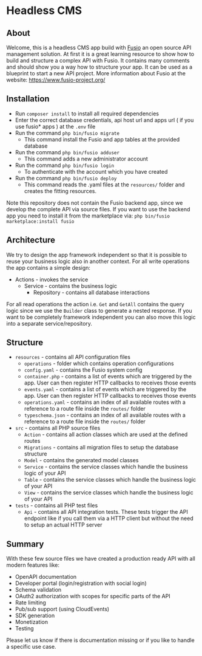 
# Headless CMS

## About

Welcome, this is a headless CMS app build with [Fusio](https://github.com/apioo/fusio) an open source API management
solution. At first it is a great learning resource to show how to build and structure a complex API with Fusio. It
contains many comments and should show you a way how to structure your app. It can be used as a blueprint to start a new
API project. More information about Fusio at the website: https://www.fusio-project.org/

## Installation

* Run `composer install` to install all required dependencies
* Enter the correct database credentials, api host url and apps url ( if you use fusio* apps ) at the `.env` file
* Run the command `php bin/fusio migrate`
  * This command install the Fusio and app tables at the provided database
* Run the command `php bin/fusio adduser`
  * This command adds a new administrator account
* Run the command `php bin/fusio login`
  * To authenticate with the account which you have created
* Run the command `php bin/fusio deploy`
  * This command reads the .yaml files at the `resources/` folder and creates the fitting resources.

Note this repository does not contain the Fusio backend app, since we develop the complete API via source files. If you
want to use the backend app you need to install it from the marketplace via: `php bin/fusio marketplace:install fusio`

## Architecture

We try to design the app framework independent so that it is possible to reuse your business logic also in another
context. For all write operations the app contains a simple design:

* Actions - invokes the service
  * Service - contains the business logic
    * Repository - contains all database interactions

For all read operations the action i.e. `Get` and `GetAll` contains the query logic since we use the 
`Builder` class to generate a nested response. If you want to be completely framework independent you can
also move this logic into a separate service/repository.

## Structure

* `resources` - contains all API configuration files
  * `operations` - folder which contains operation configurations
  * `config.yaml` - contains the Fusio system config
  * `container.php` - contains a list of events which are triggered by the app. User can then register HTTP callbacks to receives those events
  * `events.yaml` - contains a list of events which are triggered by the app. User can then register HTTP callbacks to receives those events
  * `operations.yaml` - contains an index of all available routes with a reference to a route file inside the `routes/` folder
  * `typeschema.json` - contains an index of all available routes with a reference to a route file inside the `routes/` folder
* `src` - contains all PHP source files
  * `Action` - contains all action classes which are used at the defined routes
  * `Migrations` - contains all migration files to setup the database structure
  * `Model` - contains the generated model classes
  * `Service` - contains the service classes which handle the business logic of your API
  * `Table` - contains the service classes which handle the business logic of your API
  * `View` - contains the service classes which handle the business logic of your API
* `tests` - contains all PHP test files
  * `Api` - contains all API integration tests. These tests trigger the API endpoint like if you call them via a HTTP client but without the need to setup an actual HTTP server

## Summary

With these few source files we have created a production ready API with all modern features like:

* OpenAPI documentation
* Developer portal (login/registration with social login)
* Schema validation
* OAuth2 authorization with scopes for specific parts of the API
* Rate limiting
* Pub/sub support (using CloudEvents)
* SDK generation
* Monetization
* Testing

Please let us know if there is documentation missing or if you like to handle a specific use case.
